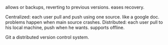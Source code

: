 allows or backups, reverting to previous versions. eases recovery.

Centralized:
each user pull and push using one source. like a google doc. problems happen when main source crashes.
Distributed: 
each user pull to his local machine, push when he wants. supports offline. 


Git
a distributed version control system. 

